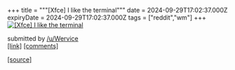 +++
title = """[Xfce] I like the terminal"""
date = 2024-09-29T17:02:37.000Z
expiryDate = 2024-09-29T17:02:37.000Z
tags = ["reddit","wm"]
+++
[![[Xfce] I like the terminal](https://b.thumbs.redditmedia.com/36lhHb0DjitjYz-HEJwXD8m1m2Tp1nUpy1V1oHfJ8CI.jpg "[Xfce] I like the terminal")](https://www.reddit.com/r/unixporn/comments/1fs94rs/xfce_i_like_the_terminal/)

submitted by [/u/Wervice](https://www.reddit.com/user/Wervice)  
[\[link\]](https://www.reddit.com/gallery/1fs94rs) [\[comments\]](https://www.reddit.com/r/unixporn/comments/1fs94rs/xfce_i_like_the_terminal/)

[[source]](https://www.reddit.com/r/unixporn/comments/1fs94rs/xfce_i_like_the_terminal/)
